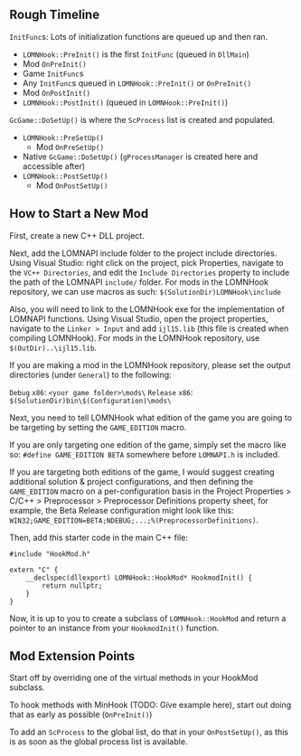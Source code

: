 
Rough Timeline
--------------

`InitFunc`s: Lots of initialization functions are queued up and then ran.
- `LOMNHook::PreInit()` is the first `InitFunc` (queued in `DllMain`)
- Mod `OnPreInit()`
- Game `InitFunc`s
- Any `InitFunc`s queued in `LOMNHook::PreInit()` or `OnPreInit()`
- Mod `OnPostInit()`
- `LOMNHook::PostInit()` (queued in `LOMNHook::PreInit()`)

`GcGame::DoSetUp()` is where the `ScProcess` list is created and populated.
- `LOMNHook::PreSetUp()`
  - Mod `OnPreSetUp()`
- Native `GcGame::DoSetUp()` (`gProcessManager` is created here and accessible after)
- `LOMNHook::PostSetUp()`
  - Mod `OnPostSetUp()`

How to Start a New Mod
----------------------
First, create a new C++ DLL project.

Next, add the LOMNAPI include folder to the project include directories.
Using Visual Studio: right click on the project, pick Properties, navigate to the `VC++ Directories`, and edit the `Include Directories` property to include the path of the LOMNAPI `include/` folder. For mods in the LOMNHook repository, we can use macros as such: `$(SolutionDir)LOMNHook\include` 

Also, you will need to link to the LOMNHook exe for the implementation of LOMNAPI functions.
Using Visual Studio, open the project properties, navigate to the `Linker > Input` and add `ijl15.lib` (this file is created when compiling LOMNHook). For mods in the LOMNHook repository, use `$(OutDir)..\ijl15.lib`.

If you are making a mod in the LOMNHook repository, please set the output directories (under `General`) to the following:

`Debug` `x86`: `<your game folder>\mods\`
`Release` `x86`: `$(SolutionDir)bin\$(Configuration)\mods\`

Next, you need to tell LOMNHook what edition of the game you are going to be targeting by setting the `GAME_EDITION` macro.

If you are only targeting one edition of the game, simply set the macro like so: `#define GAME_EDITION BETA` somewhere before `LOMNAPI.h` is included.

If you are targeting both editions of the game, I would suggest creating additional solution & project configurations, and then defining the `GAME_EDITION` macro on a per-configuration basis in the Project Properties > C/C++ > Preprocessor > Preprocessor Definitions property sheet, for example, the Beta Release configuration might look like this: `WIN32;GAME_EDITION=BETA;NDEBUG;...;%(PreprocessorDefinitions)`.

Then, add this starter code in the main C++ file:
```
#include "HookMod.h"

extern "C" {
	__declspec(dllexport) LOMNHook::HookMod* HookmodInit() {
		return nullptr;
	}
}
```

Now, it is up to you to create a subclass of `LOMNHook::HookMod` and return a pointer to an instance from your `HookmodInit()` function.

Mod Extension Points
--------------------

Start off by overriding one of the virtual methods in your HookMod subclass.

To hook methods with MinHook (TODO: Give example here), start out doing that as early as possible (`OnPreInit()`) 

To add an `ScProcess` to the global list, do that in your `OnPostSetUp()`, as this is as soon as the global process list is available.